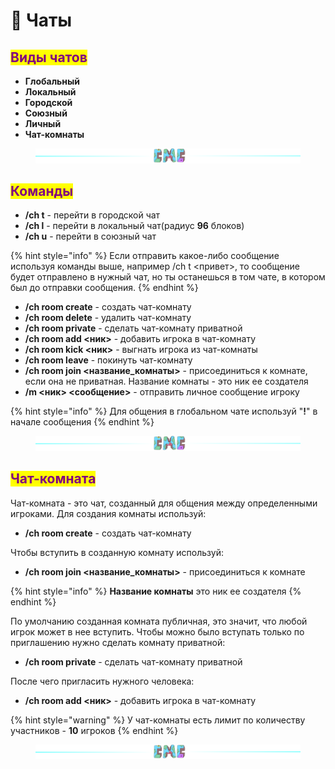 # 💬 Чаты

## <mark style="color:purple;">Виды чатов</mark>

* **Глобальный**
* **Локальный**
* **Городской**
* **Союзный**
* **Личный**
* **Чат-комнаты**

<figure><img src="../.gitbook/assets/gitlab_hr7.svg" alt=""><figcaption></figcaption></figure>

## <mark style="color:purple;">Команды</mark>

* **/ch t** - перейти в городской чат
* **/ch l** - перейти в локальный чат(радиус **96** блоков)
* **/ch u** - перейти в союзный чат

{% hint style="info" %}
Если отправить какое-либо сообщение используя команды выше, например /ch t <привет>, то сообщение будет отправлено в нужный чат, но ты останешься в том чате, в котором был до отправки сообщения.
{% endhint %}

* **/ch room create** - создать чат-комнату
* **/ch room delete** - удалить чат-комнату
* **/ch room private** - сделать чат-комнату приватной
* **/ch room add <ник>** - добавить игрока в чат-комнату
* **/ch room kick <ник>** - выгнать игрока из чат-комнаты
* **/ch room leave** - покинуть чат-комнату
* **/ch room join <название\_комнаты>** - присоединиться к комнате, если она не приватная. Название комнаты - это ник ее создателя
* **/m <ник> <сообщение>** - отправить личное сообщение игроку

{% hint style="info" %}
Для общения в глобальном чате используй "**!**" в начале сообщения
{% endhint %}

<figure><img src="../.gitbook/assets/gitlab_hr7.svg" alt=""><figcaption></figcaption></figure>

## <mark style="color:purple;">Чат-комната</mark>

Чат-комната - это чат, созданный для общения между определенными игроками. Для создания комнаты используй:

* **/ch room create** - создать чат-комнату

Чтобы вступить в созданную комнату используй:

* **/ch room join <название\_комнаты>** - присоединиться к комнате

{% hint style="info" %}
**Название комнаты** это ник ее создателя
{% endhint %}

По умолчанию созданная комната публичная, это значит, что любой игрок может в нее вступить. Чтобы можно было вступать только по приглашению нужно сделать комнату приватной:

* **/ch room private** - сделать чат-комнату приватной

После чего пригласить нужного человека:

* **/ch room add <ник>** - добавить игрока в чат-комнату

{% hint style="warning" %}
У чат-комнаты есть лимит по количеству участников - **10** игроков
{% endhint %}

<figure><img src="../.gitbook/assets/gitlab_hr7.svg" alt=""><figcaption></figcaption></figure>
